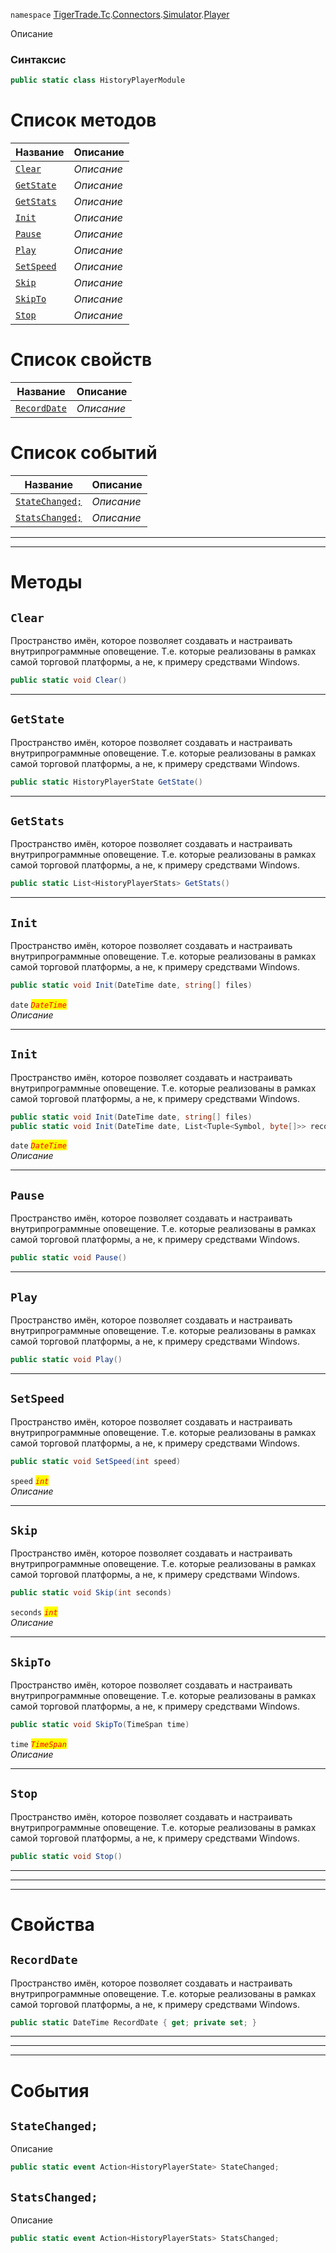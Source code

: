 
`namespace` [TigerTrade.Tc](../../../../TigerTrade.Tc.md).[Connectors](../../../../TigerTrade.Tc/Connectors.md).[Simulator](../../../../TigerTrade.Tc/Connectors/Simulator.md).[Player](../../../../TigerTrade.Tc/Connectors/Simulator/Player.md)


Описание

### Синтаксис
```csharp
public static class HistoryPlayerModule
```


# Список методов
| Название | Описание |
| --- | --- |
| [`Clear`](#method-clear) | *Описание* |
| [`GetState`](#method-getstate) | *Описание* |
| [`GetStats`](#method-getstats) | *Описание* |
| [`Init`](#method-init) | *Описание* |
| [`Pause`](#method-pause) | *Описание* |
| [`Play`](#method-play) | *Описание* |
| [`SetSpeed`](#method-setspeed) | *Описание* |
| [`Skip`](#method-skip) | *Описание* |
| [`SkipTo`](#method-skipto) | *Описание* |
| [`Stop`](#method-stop) | *Описание* |

# Список свойств
| Название | Описание |
| --- | --- |
| [`RecordDate`](#property-recorddate) | *Описание* |

# Список событий
| Название | Описание |
| --- | --- |
| [`StateChanged;`](#event-statechanged;) | *Описание* |
| [`StatsChanged;`](#event-statschanged;) | *Описание* |





***  
***  
# Методы

## `Clear`<a href="method-clear" id="method-clear"></a>
Пространство имён, которое позволяет создавать и настраивать внутрипрограммные оповещение. Т.е. которые реализованы в рамках самой торговой платформы, а не, к примеру средствами Windows.

```csharp
public static void Clear()
```

***  

## `GetState`<a href="method-getstate" id="method-getstate"></a>
Пространство имён, которое позволяет создавать и настраивать внутрипрограммные оповещение. Т.е. которые реализованы в рамках самой торговой платформы, а не, к примеру средствами Windows.

```csharp
public static HistoryPlayerState GetState()
```

***  

## `GetStats`<a href="method-getstats" id="method-getstats"></a>
Пространство имён, которое позволяет создавать и настраивать внутрипрограммные оповещение. Т.е. которые реализованы в рамках самой торговой платформы, а не, к примеру средствами Windows.

```csharp
public static List<HistoryPlayerStats> GetStats()
```

***  

## `Init`<a href="method-init" id="method-init"></a>
Пространство имён, которое позволяет создавать и настраивать внутрипрограммные оповещение. Т.е. которые реализованы в рамках самой торговой платформы, а не, к примеру средствами Windows.

```csharp
public static void Init(DateTime date, string[] files)
```

`date` <mark style="color:red;">*`DateTime`*</mark>  
 *Описание*  


***  

## `Init`<a href="method-init" id="method-init"></a>
Пространство имён, которое позволяет создавать и настраивать внутрипрограммные оповещение. Т.е. которые реализованы в рамках самой торговой платформы, а не, к примеру средствами Windows.

```csharp
public static void Init(DateTime date, string[] files)
public static void Init(DateTime date, List<Tuple<Symbol, byte[]>> records)
```

`date` <mark style="color:red;">*`DateTime`*</mark>  
 *Описание*  


***  

## `Pause`<a href="method-pause" id="method-pause"></a>
Пространство имён, которое позволяет создавать и настраивать внутрипрограммные оповещение. Т.е. которые реализованы в рамках самой торговой платформы, а не, к примеру средствами Windows.

```csharp
public static void Pause()
```

***  

## `Play`<a href="method-play" id="method-play"></a>
Пространство имён, которое позволяет создавать и настраивать внутрипрограммные оповещение. Т.е. которые реализованы в рамках самой торговой платформы, а не, к примеру средствами Windows.

```csharp
public static void Play()
```

***  

## `SetSpeed`<a href="method-setspeed" id="method-setspeed"></a>
Пространство имён, которое позволяет создавать и настраивать внутрипрограммные оповещение. Т.е. которые реализованы в рамках самой торговой платформы, а не, к примеру средствами Windows.

```csharp
public static void SetSpeed(int speed)
```

`speed` <mark style="color:red;">*`int`*</mark>  
 *Описание*  


***  

## `Skip`<a href="method-skip" id="method-skip"></a>
Пространство имён, которое позволяет создавать и настраивать внутрипрограммные оповещение. Т.е. которые реализованы в рамках самой торговой платформы, а не, к примеру средствами Windows.

```csharp
public static void Skip(int seconds)
```
`seconds` <mark style="color:red;">*`int`*</mark>  
 *Описание*  


***  

## `SkipTo`<a href="method-skipto" id="method-skipto"></a>
Пространство имён, которое позволяет создавать и настраивать внутрипрограммные оповещение. Т.е. которые реализованы в рамках самой торговой платформы, а не, к примеру средствами Windows.

```csharp
public static void SkipTo(TimeSpan time)
```
`time` <mark style="color:red;">*`TimeSpan`*</mark>  
 *Описание*  


***  

## `Stop`<a href="method-stop" id="method-stop"></a>
Пространство имён, которое позволяет создавать и настраивать внутрипрограммные оповещение. Т.е. которые реализованы в рамках самой торговой платформы, а не, к примеру средствами Windows.

```csharp
public static void Stop()
```

***  
***  
 ***  
# Свойства

## `RecordDate`<a href="property-recorddate" id="property-recorddate"></a>
Пространство имён, которое позволяет создавать и настраивать внутрипрограммные оповещение. Т.е. которые реализованы в рамках самой торговой платформы, а не, к примеру средствами Windows.

```csharp
public static DateTime RecordDate { get; private set; }
```  
***
***  
 ***  
# События

## `StateChanged;`<a href="event-statechanged;" id="event-statechanged;"></a>
Описание

```csharp
public static event Action<HistoryPlayerState> StateChanged;
```

## `StatsChanged;`<a href="event-statschanged;" id="event-statschanged;"></a>
Описание

```csharp
public static event Action<HistoryPlayerStats> StatsChanged;
```

